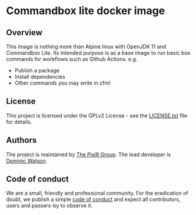 # Commandbox lite docker image

## Overview

This image is nothing more than Alpine linux with OpenJDK 11 and Commandbox Lite. Its intended purpose is as a base image to run basic box commands for workflows such as Github Actions. e.g.

* Publish a package
* Install dependencies
* Other commands you may write in cfml

## License

This project is licensed under the GPLv2 License - see the [LICENSE.txt](https://github.com/pixl8/docker-commandbox-lite/blob/stable/LICENSE.txt) file for details.

## Authors

The project is maintained by [The Pixl8 Group](https://www.pixl8.co.uk). The lead developer is [Dominic Watson](https://github.com/DominicWatson).

## Code of conduct

We are a small, friendly and professional community. For the eradication of doubt, we publish a simple
 [code of conduct](https://github.com/pixl8/docker-commandbox-lite/blob/stable/CODE_OF_CONDUCT.md) and expect all contributors, users and passers-by to observe it.
